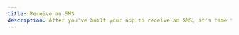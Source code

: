 ```yaml
---
title: Receive an SMS
description: After you've built your app to receive an SMS, it's time to actually receive one into your app.
---
```


